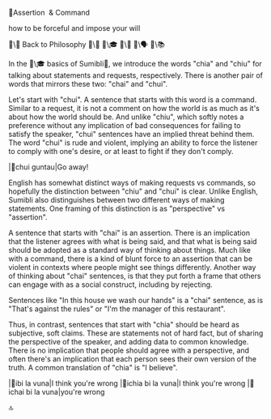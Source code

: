 📛Assertion
&nbsp;& Command

how to be forceful
and impose your will

🔗\🧠 Back to Philosophy
🔗\🚀
🔗\🎓
🔗\🌳
🔗\🗣️
🔗\📚

In the 🔗\🎓 basics of Sumibli💬, we introduce the words "chia" and "chiu" for talking about statements and requests, respectively. There is another pair of words that mirrors these two: "chai" and "chui".

Let's start with "chui". A sentence that starts with this word is a command. Similar to a request, it is not a comment on how the world is as much as it's about how the world should be. And unlike "chiu", which softly notes a preference without any implication of bad consequences for failing to satisfy the speaker, "chui" sentences have an implied threat behind them. The word "chui" is rude and violent, implying an ability to force the listener to comply with one's desire, or at least to fight if they don't comply.

|🎏chui guntau|Go away!

English has somewhat distinct ways of making requests vs commands, so hopefully the distinction between "chiu" and "chui" is clear. Unlike English, Sumibli also distinguishes between two different ways of making statements. One framing of this distinction is as "perspective" vs "assertion".

A sentence that starts with "chai" is an assertion. There is an implication that the listener agrees with what is being said, and that what is being said should be adopted as a standard way of thinking about things. Much like with a command, there is a kind of blunt force to an assertion that can be violent in contexts where people might see things differently. Another way of thinking about "chai" sentences, is that they put forth a frame that others can engage with as a social construct, including by rejecting.

Sentences like "In this house we wash our hands" is a "chai" sentence, as is "That's against the rules" or "I'm the manager of this restaurant".

Thus, in contrast, sentences that start with "chia" should be heard as subjective, soft claims. These are statements not of hard fact, but of sharing the perspective of the speaker, and adding data to common knowledge. There is no implication that people should agree with a perspective, and often there's an implication that each person sees their own version of the truth. A common translation of "chia" is "I believe".

|🎏ibi la vuna|I think you're wrong
|🎏ichia bi la vuna|I think you're wrong
|🎏ichai bi la vuna|you're wrong

🔝
